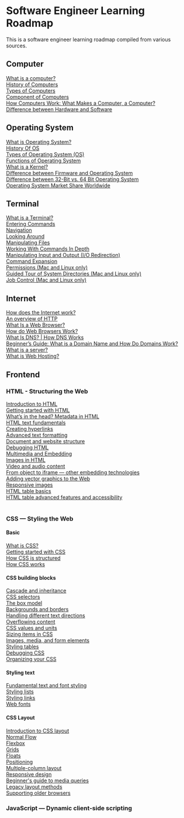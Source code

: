 # Software Engineer Learning Roadmap
This is a software engineer learning roadmap compiled from various sources.

## Computer
[What is a computer?](https://edu.gcfglobal.org/en/computerbasics/what-is-a-computer/1/) <br/>
[History of Computers](https://www.javatpoint.com/history-of-computer) <br/>
[Types of Computers](https://www.cs.cmu.edu/~fgandon/lecture/uk1999/computers_types/) <br/>
[Component of Computers](https://www.ictlounge.com/html/computercomponents.htm) <br/>
[How Computers Work: What Makes a Computer, a Computer?](https://www.youtube.com/watch?v=mCq8-xTH7jA&ab_channel=Code.org)<br/>
[Difference between Hardware and Software](https://www.geeksforgeeks.org/difference-between-hardware-and-software/)

## Operating System
[What is Operating System?](https://www.guru99.com/operating-system-tutorial.html) <br/>
[History Of OS](https://www.guru99.com/operating-system-tutorial.html#3)<br/>
[Types of Operating System (OS)](https://www.guru99.com/operating-system-tutorial.html#7)<br/>
[Functions of Operating System](https://www.guru99.com/operating-system-tutorial.html#6)<br/>
[What is a Kernel?](https://www.guru99.com/operating-system-tutorial.html#5)<br/>
[Difference between Firmware and Operating System](https://www.guru99.com/operating-system-tutorial.html#8)<br/>
[Difference between 32-Bit vs. 64 Bit Operating System](https://www.guru99.com/operating-system-tutorial.html#9)<br/>
[Operating System Market Share Worldwide](https://gs.statcounter.com/os-market-share)

## Terminal
[What is a Terminal?](https://itconnect.uw.edu/learn/workshops/online-tutorials/web-publishing/what-is-a-terminal/) <br/>
[Entering Commands](http://linuxcommand.org/lc3_lts0010.php)<br/>
[Navigation](http://linuxcommand.org/lc3_lts0020.php)<br/>
[Looking Around](http://linuxcommand.org/lc3_lts0030.php)<br/>
[Manipulating Files](http://linuxcommand.org/lc3_lts0050.php)<br/>
[Working With Commands In Depth](http://linuxcommand.org/lc3_lts0060.php)<br/>
[Manipulating Input and Output (I/O Redirection)](http://linuxcommand.org/lc3_lts0070.php)<br/>
[Command Expansion](http://linuxcommand.org/lc3_lts0080.php)<br/>
[Permissions (Mac and Linux only)](http://linuxcommand.org/lc3_lts0090.php)<br/>
[Guided Tour of System Directories (Mac and Linux only)](http://linuxcommand.org/lc3_lts0040.php)<br/>
[Job Control (Mac and Linux only)](http://linuxcommand.org/lc3_lts0100.php)

## Internet
[How does the Internet work?](https://developer.mozilla.org/en-US/docs/Learn/Common_questions/How_does_the_Internet_work) <br/>
[An overview of HTTP](https://developer.mozilla.org/en-US/docs/Web/HTTP/Overview) <br/>
[What Is a Web Browser?](https://www.avast.com/c-what-is-a-web-browser) <br/>
[How do Web Browsers Work?](https://medium.com/@bibekshah09/how-do-web-browsers-work-1245d5b06c51)<br/>
[What Is DNS? | How DNS Works](https://www.cloudflare.com/learning/dns/what-is-dns/) <br/>
[Beginner’s Guide: What is a Domain Name and How Do Domains Work?](https://www.wpbeginner.com/beginners-guide/beginners-guide-what-is-a-domain-name-and-how-do-domains-work/) <br/>
[What is a server?](https://www.computerhope.com/jargon/s/server.htm#examples) <br/>
[What is Web Hosting?](https://www.namecheap.com/hosting/what-is-web-hosting-definition/)

## Frontend
### HTML - Structuring the Web
[Introduction to HTML](https://developer.mozilla.org/en-US/docs/Learn/HTML/Introduction_to_HTML) <br/>
[Getting started with HTML](https://developer.mozilla.org/en-US/docs/Learn/HTML/Introduction_to_HTML/Getting_started) <br/>
[What’s in the head? Metadata in HTML](https://developer.mozilla.org/en-US/docs/Learn/HTML/Introduction_to_HTML/The_head_metadata_in_HTML) <br/>
[HTML text fundamentals](https://developer.mozilla.org/en-US/docs/Learn/HTML/Introduction_to_HTML/HTML_text_fundamentals)<br/>
[Creating hyperlinks](https://developer.mozilla.org/en-US/docs/Learn/HTML/Introduction_to_HTML/Creating_hyperlinks)<br/>
[Advanced text formatting](https://developer.mozilla.org/en-US/docs/Learn/HTML/Introduction_to_HTML/Advanced_text_formatting) <br/>
[Document and website structure](https://developer.mozilla.org/en-US/docs/Learn/HTML/Introduction_to_HTML/Document_and_website_structure)<br/>
[Debugging HTML](https://developer.mozilla.org/en-US/docs/Learn/HTML/Introduction_to_HTML/Debugging_HTML)<br/>
[Multimedia and Embedding](https://developer.mozilla.org/en-US/docs/Learn/HTML/Multimedia_and_embedding)<br/>
[Images in HTML](https://developer.mozilla.org/en-US/docs/Learn/HTML/Multimedia_and_embedding/Images_in_HTML)<br/>
[Video and audio content](https://developer.mozilla.org/en-US/docs/Learn/HTML/Multimedia_and_embedding/Video_and_audio_content)<br/>
[From object to iframe — other embedding technologies](https://developer.mozilla.org/en-US/docs/Learn/HTML/Multimedia_and_embedding/Other_embedding_technologies)<br/>
[Adding vector graphics to the Web](https://developer.mozilla.org/en-US/docs/Learn/HTML/Multimedia_and_embedding/Adding_vector_graphics_to_the_Web)<br/>
[Responsive images](https://developer.mozilla.org/en-US/docs/Learn/HTML/Multimedia_and_embedding/Responsive_images)<br/>
[HTML table basics](https://developer.mozilla.org/en-US/docs/Learn/HTML/Tables/Basics)<br/>
[HTML table advanced features and accessibility](https://developer.mozilla.org/en-US/docs/Learn/HTML/Tables/Advanced)<br/>
[]()<br/>
### CSS — Styling the Web
#### Basic
[What is CSS?](https://developer.mozilla.org/en-US/docs/Learn/CSS/First_steps/What_is_CSS)<br/>
[Getting started with CSS](https://developer.mozilla.org/en-US/docs/Learn/CSS/First_steps/Getting_started)<br/>
[How CSS is structured](https://developer.mozilla.org/en-US/docs/Learn/CSS/First_steps/How_CSS_is_structured)<br/>
[How CSS works](https://developer.mozilla.org/en-US/docs/Learn/CSS/First_steps/How_CSS_works)<br/>

#### CSS building blocks
[Cascade and inheritance](https://developer.mozilla.org/en-US/docs/Learn/CSS/Building_blocks/Cascade_and_inheritance)<br/>
[CSS selectors](https://developer.mozilla.org/en-US/docs/Learn/CSS/Building_blocks/Selectors)<br/>
[The box model](https://developer.mozilla.org/en-US/docs/Learn/CSS/Building_blocks/The_box_model)<br/>
[Backgrounds and borders](https://developer.mozilla.org/en-US/docs/Learn/CSS/Building_blocks/Backgrounds_and_borders)<br/>
[Handling different text directions](https://developer.mozilla.org/en-US/docs/Learn/CSS/Building_blocks/Handling_different_text_directions)<br/>
[Overflowing content](https://developer.mozilla.org/en-US/docs/Learn/CSS/Building_blocks/Overflowing_content)<br/>
[CSS values and units](https://developer.mozilla.org/en-US/docs/Learn/CSS/Building_blocks/Values_and_units)<br/>
[Sizing items in CSS](https://developer.mozilla.org/en-US/docs/Learn/CSS/Building_blocks/Sizing_items_in_CSS)<br/>
[Images, media, and form elements](https://developer.mozilla.org/en-US/docs/Learn/CSS/Building_blocks/Images_media_form_elements)<br/>
[Styling tables](https://developer.mozilla.org/en-US/docs/Learn/CSS/Building_blocks/Styling_tables)<br/>
[Debugging CSS](https://developer.mozilla.org/en-US/docs/Learn/CSS/Building_blocks/Debugging_CSS)<br/>
[Organizing your CSS](https://developer.mozilla.org/en-US/docs/Learn/CSS/Building_blocks/Organizing)<br/>

#### Styling text
[Fundamental text and font styling](https://developer.mozilla.org/en-US/docs/Learn/CSS/Styling_text/Fundamentals)<br/>
[Styling lists](https://developer.mozilla.org/en-US/docs/Learn/CSS/Styling_text/Styling_lists)<br/>
[Styling links](https://developer.mozilla.org/en-US/docs/Learn/CSS/Styling_text/Styling_links)<br/>
[Web fonts](https://developer.mozilla.org/en-US/docs/Learn/CSS/Styling_text/Web_fonts)<br/>

#### CSS Layout
[Introduction to CSS layout](https://developer.mozilla.org/en-US/docs/Learn/CSS/CSS_layout/Introduction)<br/>
[Normal Flow](https://developer.mozilla.org/en-US/docs/Learn/CSS/CSS_layout/Normal_Flow)<br/>
[Flexbox](https://developer.mozilla.org/en-US/docs/Learn/CSS/CSS_layout/Flexbox)<br/>
[Grids](https://developer.mozilla.org/en-US/docs/Learn/CSS/CSS_layout/Grids)<br/>
[Floats](https://developer.mozilla.org/en-US/docs/Learn/CSS/CSS_layout/Floats)<br/>
[Positioning](https://developer.mozilla.org/en-US/docs/Learn/CSS/CSS_layout/Positioning)<br/>
[Multiple-column layout](https://developer.mozilla.org/en-US/docs/Learn/CSS/CSS_layout/Multiple-column_Layout)<br/>
[Responsive design](https://developer.mozilla.org/en-US/docs/Learn/CSS/CSS_layout/Responsive_Design)<br/>
[Beginner's guide to media queries](https://developer.mozilla.org/en-US/docs/Learn/CSS/CSS_layout/Media_queries)<br/>
[Legacy layout methods](https://developer.mozilla.org/en-US/docs/Learn/CSS/CSS_layout/Legacy_Layout_Methods)<br/>
[Supporting older browsers](https://developer.mozilla.org/en-US/docs/Learn/CSS/CSS_layout/Supporting_Older_Browsers)<br/>

### JavaScript — Dynamic client-side scripting
